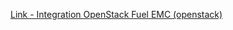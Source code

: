 [Link - Integration OpenStack Fuel EMC (openstack)](https://github.com/openstack/fuel-plugin-zabbix-monitoring-emc)
